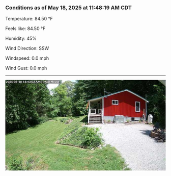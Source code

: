 ### Conditions as of May 18, 2025 at 11:48:19 AM CDT 

Temperature: 84.50 &deg;F

Feels like: 84.50 &deg;F

Humidity: 45%

Wind Direction: SSW

Windspeed: 0.0 mph

Wind Gust: 0.0 mph

---

<img src="./images/latest.jpeg"/>

